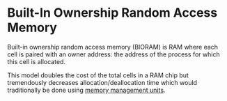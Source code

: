 # Built-In Ownership Random Access Memory

Built-in ownership random access memory (BIORAM) is RAM where each cell is paired with an owner address: the address of the process for which this cell is allocated.

This model doubles the cost of the total cells in a RAM chip but tremendously decreases allocation/deallocation time which would traditionally be done using [memory management units](https://en.wikipedia.org/wiki/Memory_management_unit).
